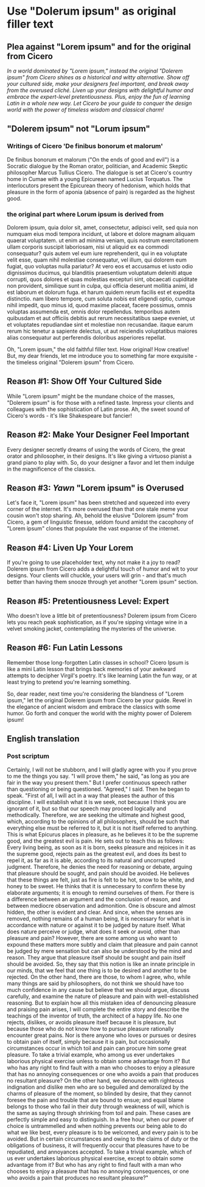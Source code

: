   # Use "Dolerum ipsum" as original filler text
  ## Plea against "Lorem ipsum" and for the original from Cicero  

*In a world dominated by "Lorem ipsum," instead the original "Dolerem ipsum" from Cicero shines as a historical and witty alternative. Show off your cultured side, make your designers feel important, and break away from the overused cliché. Liven up your designs with delightful humor and embrace the expert-level pretentiousness. Plus, enjoy the fun of learning Latin in a whole new way. Let Cicero be your guide to conquer the design world with the power of timeless wisdom and classical charm!*



## "Dolerem ipsum" not "Lorum ipsum" 
### Writings of Cicero 'De finibus bonorum et malorum'

De finibus bonorum et malorum ("On the ends of good and evil") is a Socratic dialogue by the Roman orator, politician, and Academic Skeptic philosopher Marcus Tullius Cicero.
The dialogue is set at Cicero's country home in Cumae with a young Epicurean named Lucius Torquatus. The interlocutors present the Epicurean theory of hedonism, which holds that pleasure in the form of aponia (absence of pain) is regarded as the highest good.

### the original part where Lorum ipsum is derived from
Dolorem ipsum, quia dolor sit, amet, consectetur, adipisci velit, sed quia non numquam eius modi tempora incidunt, ut labore et dolore magnam aliquam quaerat voluptatem. ut enim ad minima veniam, quis nostrum exercitationem ullam corporis suscipit laboriosam, nisi ut aliquid ex ea commodi consequatur? quis autem vel eum iure reprehenderit, qui in ea voluptate velit esse, quam nihil molestiae consequatur, vel illum, qui dolorem eum fugiat, quo voluptas nulla pariatur? At vero eos et accusamus et iusto odio dignissimos ducimus, qui blanditiis praesentium voluptatum deleniti atque corrupti, quos dolores et quas molestias excepturi sint, obcaecati cupiditate non provident, similique sunt in culpa, qui officia deserunt mollitia animi, id est laborum et dolorum fuga. et harum quidem rerum facilis est et expedita distinctio. nam libero tempore, cum soluta nobis est eligendi optio, cumque nihil impedit, quo minus id, quod maxime placeat, facere possimus, omnis voluptas assumenda est, omnis dolor repellendus. temporibus autem quibusdam et aut officiis debitis aut rerum necessitatibus saepe eveniet, ut et voluptates repudiandae sint et molestiae non recusandae. itaque earum rerum hic tenetur a sapiente delectus, ut aut reiciendis voluptatibus maiores alias consequatur aut perferendis doloribus asperiores repellat. 



Oh, "Lorem ipsum," the old faithful filler text. How original! How creative! But, my dear friends, let me introduce you to something far more exquisite - the timeless original "Dolerem ipsum" from Cicero.

## Reason #1: Show Off Your Cultured Side

While "Lorem ipsum" might be the mundane choice of the masses, "Dolerem ipsum" is for those with a refined taste. Impress your clients and colleagues with the sophistication of Latin prose. Ah, the sweet sound of Cicero's words - it's like Shakespeare but fancier!

## Reason #2: Make Your Designer Feel Important

Every designer secretly dreams of using the words of Cicero, the great orator and philosopher, in their designs. It's like giving a virtuoso pianist a grand piano to play with. So, do your designer a favor and let them indulge in the magnificence of the classics.

## Reason #3: *Yawn* "Lorem ipsum" is Overused

Let's face it, "Lorem ipsum" has been stretched and squeezed into every corner of the internet. It's more overused than that one stale meme your cousin won't stop sharing. Ah, behold the elusive "Dolorem ipsum" from Cicero, a gem of linguistic finesse, seldom found amidst the cacophony of "Lorem ipsum" clones that populate the vast expanse of the internet.

## Reason #4: Liven Up Your Lorem

If you're going to use placeholder text, why not make it a joy to read? Dolerem ipsum from Cicero adds a delightful touch of humor and wit to your designs. Your clients will chuckle, your users will grin - and that's much better than having them snooze through yet another "Lorem ipsum" section.

## Reason #5: Pretentiousness Level: Expert

Who doesn't love a little bit of pretentiousness? Dolerem ipsum from Cicero  lets you reach peak sophistication, as if you're sipping vintage wine in a velvet smoking jacket, contemplating the mysteries of the universe.

## Reason #6: Fun Latin Lessons

Remember those long-forgotten Latin classes in school? Cicero Ipsum is like a mini Latin lesson that brings back memories of your awkward attempts to decipher Virgil's poetry. It's like learning Latin the fun way, or at least trying to pretend you're learning something.

So, dear reader, next time you're considering the blandness of "Lorem ipsum," let the original Dolerem ipsum from Cicero be your guide. Revel in the elegance of ancient wisdom and embrace the classics with some humor. Go forth and conquer the world with the mighty power of Dolerem ipsum!


## English translation 
### Post scriptum

Certainly, I will not be stubborn, and I will gladly agree with you if you prove to me the things you say. "I will prove them," he said, "as long as you are fair in the way you present them." But I prefer continuous speech rather than questioning or being questioned. "Agreed," I said. Then he began to speak.
"First of all, I will act in a way that pleases the author of this discipline. I will establish what it is we seek, not because I think you are ignorant of it, but so that our speech may proceed logically and methodically. Therefore, we are seeking the ultimate and highest good, which, according to the opinions of all philosophers, should be such that everything else must be referred to it, but it is not itself referred to anything. This is what Epicurus places in pleasure, as he believes it to be the supreme good, and the greatest evil is pain. He sets out to teach this as follows:
Every living being, as soon as it is born, seeks pleasure and rejoices in it as the supreme good, rejects pain as the greatest evil, and does its best to repel it, as far as it is able, according to its natural and uncorrupted judgment. Therefore, he denies the need for reasoning or debate, arguing that pleasure should be sought, and pain should be avoided. He believes that these things are felt, just as fire is felt to be hot, snow to be white, and honey to be sweet. He thinks that it is unnecessary to confirm these by elaborate arguments; it is enough to remind ourselves of them. For there is a difference between an argument and the conclusion of reason, and between mediocre observation and admonition. One is obscure and almost hidden, the other is evident and clear. And since, when the senses are removed, nothing remains of a human being, it is necessary for what is in accordance with nature or against it to be judged by nature itself. What does nature perceive or judge, what does it seek or avoid, other than pleasure and pain?
However, there are some among us who want to expound these matters more subtly and claim that pleasure and pain cannot be judged by mere sensation but can also be understood by the mind and reason. They argue that pleasure itself should be sought and pain itself should be avoided. So, they say that this notion is like an innate principle in our minds, that we feel that one thing is to be desired and another to be rejected. On the other hand, there are those, to whom I agree, who, while many things are said by philosophers, do not think we should have too much confidence in any cause but believe that we should argue, discuss carefully, and examine the nature of pleasure and pain with well-established reasoning.
But to explain how all this mistaken idea of denouncing pleasure and praising pain arises, I will complete the entire story and describe the teachings of the inventor of truth, the architect of a happy life. No one rejects, dislikes, or avoids pleasure itself because it is pleasure, but because those who do not know how to pursue pleasure rationally encounter great pains. Nor is there anyone who loves or pursues or desires to obtain pain of itself, simply because it is pain, but occasionally circumstances occur in which toil and pain can procure him some great pleasure. To take a trivial example, who among us ever undertakes laborious physical exercise unless to obtain some advantage from it? But who has any right to find fault with a man who chooses to enjoy a pleasure that has no annoying consequences or one who avoids a pain that produces no resultant pleasure?
On the other hand, we denounce with righteous indignation and dislike men who are so beguiled and demoralized by the charms of pleasure of the moment, so blinded by desire, that they cannot foresee the pain and trouble that are bound to ensue; and equal blame belongs to those who fail in their duty through weakness of will, which is the same as saying through shrinking from toil and pain. These cases are perfectly simple and easy to distinguish. In a free hour, when our power of choice is untrammelled and when nothing prevents our being able to do what we like best, every pleasure is to be welcomed, and every pain is to be avoided. But in certain circumstances and owing to the claims of duty or the obligations of business, it will frequently occur that pleasures have to be repudiated, and annoyances accepted. To take a trivial example, which of us ever undertakes laborious physical exercise, except to obtain some advantage from it? But who has any right to find fault with a man who chooses to enjoy a pleasure that has no annoying consequences, or one who avoids a pain that produces no resultant pleasure?"

 

